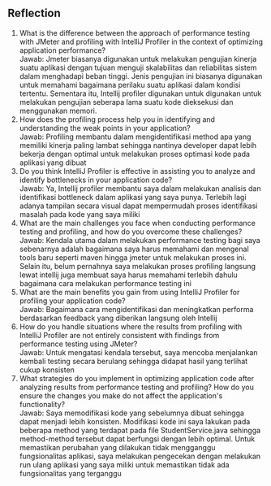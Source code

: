 ## Reflection
1. What is the difference between the approach of performance testing with JMeter and profiling with IntelliJ Profiler in the context of optimizing application performance? <br>
Jawab: Jmeter biasanya digunakan untuk melakukan pengujian kinerja suatu aplikasi dengan tujuan menguji skalabilitas dan reliabilitas sistem dalam menghadapi beban tinggi. Jenis pengujian ini biasanya digunakan untuk memahami bagaimana perilaku suatu aplikasi dalam kondisi tertentu.
Sementara itu, Intellij profiler digunakan untuk digunakan untuk melakukan pengujian seberapa lama suatu kode dieksekusi dan menggunakan memori.
2. How does the profiling process help you in identifying and understanding the weak points in your application? <br>
Jawab: Profiling membantu dalam mengidentifikasi method apa yang memiliki kinerja paling lambat sehingga nantinya developer dapat lebih bekerja dengan optimal untuk melakukan proses optimasi kode pada aplikasi yang dibuat
3. Do you think IntelliJ Profiler is effective in assisting you to analyze and identify bottlenecks in your application code? <br>
Jawab: Ya, Intellij profiler membantu saya dalam melakukan analisis dan identifikasi bottleneck dalam aplikasi yang saya punya. Terlebih lagi adanya tampilan secara visual dapat mempermudah proses identifikasi masalah pada kode yang saya miliki
4. What are the main challenges you face when conducting performance testing and profiling, and how do you overcome these challenges? <br>
Jawab: Kendala utama dalam melakukan performance testing bagi saya sebenarnya adalah bagaimana saya harus memahami dan mengenal tools baru seperti maven hingga jmeter untuk melakukan proses ini. Selain itu, belum pernahnya saya melakukan proses profiling langsung lewat intellij juga membuat saya harus memahami terlebih dahulu bagaimana cara melakukan performance testing ini
5. What are the main benefits you gain from using IntelliJ Profiler for profiling your application code? <br>
Jawab: Bagaimana cara mengidentifikasi dan meningkatkan performa berdasarkan feedback yang diberikan langsung oleh Intellij
6. How do you handle situations where the results from profiling with IntelliJ Profiler are not entirely consistent with findings from performance testing using JMeter? <br>
Jawab: Untuk mengatasi kendala tersebut, saya mencoba menjalankan kembali testing secara berulang sehingga didapat hasil yang terlihat cukup konsisten
7. What strategies do you implement in optimizing application code after analyzing results from performance testing and profiling? How do you ensure the changes you make do not affect the application's functionality? <br>
Jawab: Saya memodifikasi kode yang sebelumnya dibuat sehingga dapat menjadi lebih konsisten.  Modifikasi kode ini saya lakukan pada beberapa method yang terdapat pada file StudentService.java sehingga method-method tersebut dapat berfungsi dengan lebih optimal.
Untuk memastikan perubahan yang dilakukan tidak mengganggu fungsionalitas aplikasi, saya melakukan pengecekan dengan melakukan run ulang aplikasi yang saya miliki untuk memastikan tidak ada fungsionalitas yang terganggu
